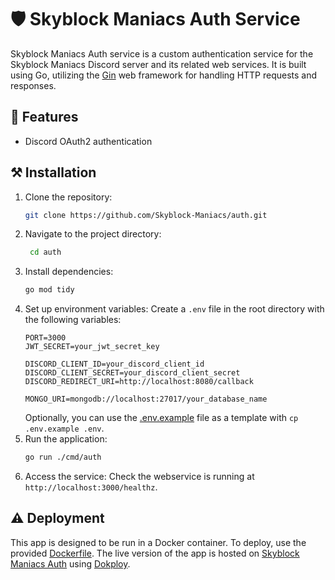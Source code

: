# 🛡️ Skyblock Maniacs Auth Service
Skyblock Maniacs Auth service is a custom authentication service for the Skyblock Maniacs Discord server and its related web services.
It is built using Go, utilizing the [Gin](https://github.com/gin-gonic/gin) web framework for handling HTTP requests and responses.

## 🚀 Features
- Discord OAuth2 authentication

## ⚒️ Installation
1. Clone the repository:
   ```bash
   git clone https://github.com/Skyblock-Maniacs/auth.git
   ```
2. Navigate to the project directory:
   ```bash
    cd auth
    ```
3. Install dependencies:
    ```bash
    go mod tidy
    ```
4. Set up environment variables:
    Create a `.env` file in the root directory with the following variables:
    ```env
    PORT=3000
    JWT_SECRET=your_jwt_secret_key

    DISCORD_CLIENT_ID=your_discord_client_id
    DISCORD_CLIENT_SECRET=your_discord_client_secret
    DISCORD_REDIRECT_URI=http://localhost:8080/callback

    MONGO_URI=mongodb://localhost:27017/your_database_name
    ```
    Optionally, you can use the [.env.example](./.env.example) file as a template with `cp .env.example .env`.
5. Run the application:
    ```bash
    go run ./cmd/auth
    ```
6. Access the service:
    Check the webservice is running at `http://localhost:3000/healthz`.

## ⚠️ Deployment
This app is designed to be run in a Docker container. To deploy, use the provided [Dockerfile](./Dockerfile).
The live version of the app is hosted on [Skyblock Maniacs Auth](https://auth.sbm.gg/) using [Dokploy](https://dokploy.com/).
